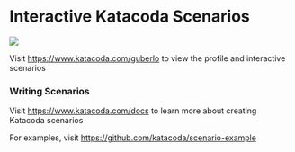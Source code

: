 # Interactive Katacoda Scenarios

[![](http://shields.katacoda.com/katacoda/guberlo/count.svg)](https://www.katacoda.com/guberlo "Get your profile on Katacoda.com")

Visit https://www.katacoda.com/guberlo to view the profile and interactive scenarios

### Writing Scenarios
Visit https://www.katacoda.com/docs to learn more about creating Katacoda scenarios

For examples, visit https://github.com/katacoda/scenario-example
